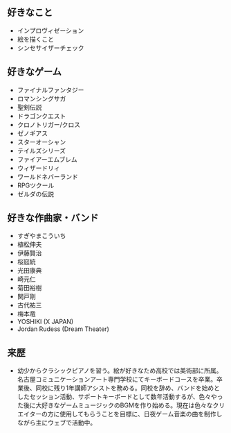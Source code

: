 ## 好きなこと
- インプロヴィゼーション
- 絵を描くこと
- シンセサイザーチェック

## 好きなゲーム
- ファイナルファンタジー
- ロマンシングサガ
- 聖剣伝説
- ドラゴンクエスト
- クロノトリガー/クロス
- ゼノギアス
- スターオーシャン
- テイルズシリーズ
- ファイアーエムブレム
- ウィザードリィ
- ワールドネバーランド
- RPGツクール
- ゼルダの伝説

## 好きな作曲家・バンド
- すぎやまこういち
- 植松伸夫
- 伊藤賢治
- 桜庭統
- 光田康典
- 崎元仁
- 菊田裕樹
- 関戸剛
- 古代祐三
- 梅本竜
- YOSHIKI (X JAPAN)
- Jordan Rudess (Dream Theater)

## 来歴
- 幼少からクラシックピアノを習う。絵が好きなため高校では美術部に所属。
名古屋コミュニケーションアート専門学校にてキーボードコースを卒業。卒業後、同校に残り1年講師アシストを務める。同校を辞め、バンドを始めとしたセッション活動、サポートキーボードとして数年活動するが、色々やった後に大好きなゲームミュージックのBGMを作り始める。現在は色々なクリエイターの方に使用してもらうことを目標に、日夜ゲーム音楽の曲を制作しながら主にウェブで活動中。
